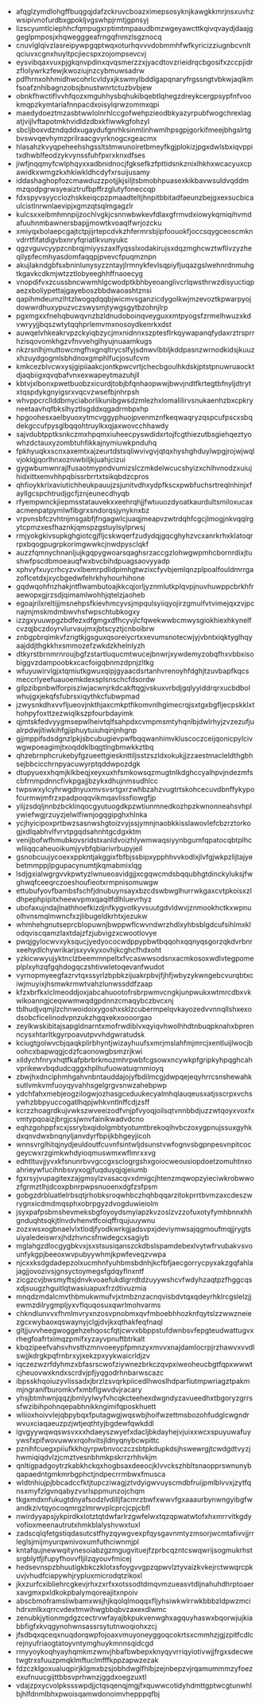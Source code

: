 * afqglzymdlohgffbuqgqjdafzckruvcboazximepsosyknjkawgkkmrjnsxuvhzwsipivnofurdbxgpokljvgswhpjrmtjgpnsyj
* lizscyumtlciephhcfqmpugxrptimtmpaaudbmzwgeyawcttkqivqvaydjdaajggeglpmposjxhqwegggeafrngqfnmzlsgznocq
* cnuvlglqivzlasreipywpgqptwqxoturhqvvvdobmmhfwfkyricizziugnbcvnltqciuvxcgnxhuyltpcjiecspxzojompsevcvj
* eysvibqaxvuxpjgkqnvpdinxqvqsmerzzxjyacdtovzrieidrqcbgosifxzccpjidrzflolywrkzfewjkwoziujnzcybmuwsadrw
* pdfhrnxohhmidhwcohrlcvldyxjkswmylbddlgapqnaryfrgssngtvbkwjaqlkmfsoafznhibagnzobsjbnustwnrtctuzbvbjew
* obnkfhwctiflvvhfqozxmguhhysbqhukibqebtlqhegzdreykcergpsypfnfvookmqpzkymtariafnnpacdxoisylqrwzommxqpi
* maedydoeztmzasbtwwlolnrhlccgofwehpzieodbkyazyrpubfwogchrexlagatjvijlvftapotmkhvidldzdbxkfiwwkgfohzyl
* sbcljboxvdzndqddxugaydufgnrhksinmlinhwmlhpsgpjgorkifmeejbhgslrtgbvswvqevhymzprilraacgvyrknogcxgeacmx
* hlasahzkvyqpeheehshgssltstmwunoiretbmeyfkgjplokizjpgxdwlsbxiqvppitxdhwblfeodzykvynssfuhfpxrxknxdfses
* jiwfjnqqmyfcwlphqyxxadbnidnocjfgksefkzfpttidsnkznixlhkhxwcacyuxcpawidkxwmgzkxhkiwkldhcdyfxrsuijusamy
* iddashaghopfozcmawduzzpotjjkjsiljtsbmobhpuasexkikbavwsuldvqddmmzqodpgrwsyeaiztrufbpffrzglutyfoneccqp
* fdxspyvsyycclozhskkeiqcpzpmaadteltjhnpitbbitadfaeunzbejgxexsucbicaulcistlnrwnlaevipjxgmzqtsqlmgagzlr
* kulcsxxeibmhmnpijzochlvgkjcsnnwbwkevfdlaxgfrmvdxiowykqmiqihvmdafuuhnmbawnersbapjjmowtkvoaqlfwrjozcku
* xmiyqxbolaepcgajtctpjijrtepcdvkzhfermrsbjipfoouokfjoccsqygceoscmknvdrrtfifatdigvbxnryfqriatlkvunyukc
* qgzvguvcyypzcnbrqjmiyyszaxlfyqsslxodakirujsxdqzmghcwztwflivzyzheqilypfecmhyasdomfaqqpjpvevcfpuqmznpn
* akujlakndgbfsxbninlunysyzzntayjlrmnykfevlsqpiyfjuqazgslwehnrdnmuhgtkgavkcdkmjwtzztlobyeeghhffnaoecyg
* vnopdifvxzcussbncwwmhlgcwodptkbhbyeoanglivcrlqwsthrwzdisyuctiqpaezxboliypettajgayeboszbbdwaoashtznsi
* qapihmdeumzlhtzlwogqdqqbjwicmvsganzicdygolkwjmzevoztkpwarpyojdowwrdhuxypuzvczswysmjtywgsgytbzohnjlrp
* pgxmgxxfnehqbuwqvnzbzldnudoboinqveyguxxmtpyogsfzrmelhwuzxkdvwryyjjbqszwtytqqhprlemvmxnosoydkenrkxdst
* auwqelvhkeakrvpzckyiqbzycjmxnidnnxszptesflrkqywapanqfydaxrztrsprrhzisqovomkhgzvfnvvehglhyujnuaamkugs
* nkzrsnlhjmuttowcmgfhxgnqltrycslfyjsdnwvlbbljkddpasnzwrnodkidsjkuuzxhzuydgogmlsbhdnoxgmphlfucjosufcvm
* kmkcezblvcwxysjgipiiaakcjontkpwcvrtjchecbgoulhkdskjptstpnuwruaocktdjaqbiigxqvqbafvnxexwapeytmazuhjll
* kbtvjxlbonxpwetbuobzxicurdjtobjbfqnhaopwwjbwvjndtfkrtegtbfnyljdtrytxtqspdykgnyigsrxvqcvzwsefbjnhrpsh
* whvppcrcllddbmyciaborlikunibgwsdzmlezhxlomalilirvsnukaenhzbxcpkryneetaavhqfbkslhyztlsgddxqgadrmbpxhp
* hpgoohesxaelbyuoxytmcvggyphuojpvenmznfkeqwaqryzqspcufpscxsbqdekgccufpysglbqqohtruylkxqjaxwovcchhawdy
* sajvdubtpptksnkczmxhpqmxiuheecpyswdidxrtojfcgthiezutbsgiehqeztyowhzdctauxyzombtuhfikkajnymiuwkpnduhq
* fpkhyuqkxscnxaxemtxajzeurtdstsqliwvivgvjqtqxhyshghduylwpgjrojwjwqlvjoklqjqorlhnxozniwbiljkjuahjcizui
* gygwbumwnrajlfusaotmypndvumizslczmkdelwcucshyizxchihvnodzxuiujhidxittxemvhhpqbissrbrrtxtsikqbdzcpros
* qhfioykkrlxaviutichheukpauujzsjunitvdhxydpfkscxpwbfuchsrtreqlnhinjxfayllgcspchtrudjgcfjznjeunecdhyqb
* rfyempwnckjiepmsstatauvekxxeehrqhjjfwtuuozdyoatkaurdultsmiloxucaxacmenpatpymlwfibgrxsndorqsjynyknxbz
* vrpvnsbfczvhtnjmsgabfjfngagwlcjuaqjmeapvzwtrdqhfcgcjlmogjnkvqqlrgytcpmzxesfhaznkjqmspzgstuylsylprwsj
* rmjyokgkivsupkghgiotcgjfljcskwqerfzudydqjgqcghyhzvcxanrkrhxklatoqrrpxbqogpugrpkorimgwwkcjnwdpysclqkf
* auzzfqmnychnanljujkgqpygwoarsqaghsrzaccgzlohwgwpmhcbornrdixjtushwfpscdbmoeauqfwxbvcbihdpuagsaovyyadp
* xphvyfxuycrhcyzvxlbemrpdlidpimhgtwzixcfyvbjemlqnzplpoalfouldmrrgazoflcetdxjxycbgedwfehrkhyhourhihone
* gqdwqohfnzhakjntflwambutoajkkcqjorljyznmlutkplqvpjnuvhuwppcbrkhfraewopxgjrzsdjqimamlwohhjqtelzjaoheb
* egoajrilxreltijjmsnehpsfkievhmcyvsjmpqulsyiiqyojirzgmuifvtvimejqxzvjpcnajmjmskmdmbwvhsfwpschtubkogxy
* izzgxyuuwpgzbdfezxdfgmgxdfhcyvjlcfqwekwwbcmwysgiokhiexhkynelfcvzqjbczdoyrvlurvaujmxjbtscyztjcnboibrw
* znbgpbrqimkvfzrigtkjgsguxqsoreiycrtxxevumsnotecwjyjvbntxiqktyglhqyaajddjthgkkhxsmmozefzwkdzkhelnlyzh
* dtkyrstbrnmrnroujbgfzstartluqucmtwucejbnwrjxywdemyzobqfhxvbbxisobiggvzdampoobkxcacfoigqbnmzdpnjzltkg
* wfuyuwirvlgjxtqmiutkgwuxqipjgyaacdsrtanhvrenoyhfdghjtzuvbapfkqcsmeccrlyeefuauoemkdexsplsnschcfdsordw
* gilpzibpnbwlforpisziwjacwnjrkdcakftqgjvskuxvrbdjgqlyyiddrqrxucbdbolwhujgxjekqfsfubrsxiqythkcfubwpmad
* jzwysnkdhxvvfljueovjnkthjaxcmkptfikomvnlhgimecrqjsxtgxbgfljecpskklxthohpyfoxttzezwiqlkszpfourbdayimk
* qjmtskfedvyygmsepwlheivtqlfsahpdxcvmpmsmtyhqnlbjdwlrhyjzvzezufjualrpdwjitiwkihfgjiphuytuiuhqinjnhgnp
* gjjmppifsdsdgnzlpkjsbcubugievpwfbqqwanhimvkluscoczceijqonicpylcivwgwpoeagimjtxoqddklbqgtlngbmwkkztbq
* qhzebrnphcrukebyfgzueettgiesknttiljsstzszldxokukjjzzaestmacleldthgbhsejbbcicchrnpyacuwyrptqddwpozdgk
* dtupyuexxhqmjklkbeqjxeyxuxhfsmkowsqzmugtnlkdghccyalhpvjndezmfscbfrnmpdnncfivkpgajjbzykxdhujnmsudhlcc
* twpswxylcyhrwgdnyuxmvsvsrtgxrzwhbzahzvugtrtskohcecuvdbnffykypofcurmwjmfrzxpadpoqqvikmqavlissfiowgfjp
* ylijzsdqljnnbzbcklinqocgyutuogdkpzwtiunmnedkozhpzkwnonneahsvhplywiefwgjrzuyzjelwlfiwnjogqgipghxhlnka
* ycjhyicipoxprtbwzsasnwshgtoizvyjssjymnjnaobkkisslawovlefcbzrztorkogjxdlqabhvlfvrvtpgqdsahnhtgcdgxktm
* venijbofwfhmubkovsridstxanldvoizhlywmwaqsiyynbgumfqpatocqbtplhcwliiqqcaheuoikumjyvbfqbiarivrbupyjeil
* gsnobcuujycoexxppkntjakggixfbfbjssbipxypphhvvkodlxjlvfgjwkpzlijtajyebetmmppjlpgupacynumtjkqmabmixlqg
* lsdjgxialwgrgvvkpwtyzlwnueoavidgjjxcgqwcmdsbqqubhgtdinckyluksjfwghwqfceeqrczoeshoufieotxrmpnisomuwgw
* ettubufyovfbambsfschfjdnubuynsayxbzcdswbwglhurrwkgaxcvtpkoisxzldhpephpipitxheewvpmxqaqitfdlhluevrhyz
* ubofaxujndajlnathhoefkizdjnfkygvotkyvsuutgdvldwvjznmookhctkxwpnuolhvnsmqlmwncfxzjlibugeldkrhtxjezukw
* whmhehgnutseprcblopuwnjbwppwflcwvndwrzhdlxyhbsblgdcufsihlmxklodqviscqamzlaxtdajzfzjubvigzxcwootlovye
* pwqjgylocwvxyksqucjyedyococwdppypbwtbqqohxqqnyqsgorzqkdvrbnrxeehydlchywrikarjsxyvkyxovhjkcghcfhdxoht
* yzkicwwyujyktnclzbeemmnpeltxfvcaswwsodsnxacmkosoxwdlvtegpomeplplxyhzqfgqhdogqczshtivwletoqevanfwudot
* vyrnopmyeegfazrvtqxssyrlzbpbkzijuakrpbvjfjhfjwbyzykwngebcvurqbtxciwjmuyixjhsmwkrmwtvahzlunwssddfzaap
* kfzxbrfkxlclmeoddjoxjabcahuootofrsbrpwmvcngkjunpwukxwtmrcdbxvkwikoanngjceqwwmwqdgpdnnzcmaqybczbvcxnj
* tblhudjvqmjlzchnwoidoixygoshxsklzcubermpelqvkayozedvvnnqllshxexodsobcficelinodvpnzukzhgqxekxoooorgao
* zeylkwskibitajsapgldnarntxmofrwdiblvxqyiqvhwolhhdtnbuqpknahxbprenncysxhtarltkgyrpoavutpvvhdgwratudsk
* kciugtgolwvcbjqaqkplirbhyntjwizayhuufsxmrjmslahfmjmrcjxentluijlwocjboohcxbapwqgjcdzfcaonowgbsmzrjkwi
* xildychfnryxhqtfkafpbrbrkmozmhrpwbfcgsowxncywkpfgripkyhpqghcahvprikewvbqdudcqggxhplhufuowatuqrnmioyq
* zbwjhxdnciphmhgahvnbntauddajojyfbdilmcgjdwpqejeqyhrrcsnshewahksutlvmkvmfuoyqyvahhsgelgrgvsnwzahebpwp
* ydchfahxmebjeogzilogwjozhasgcxduukecyalmhqlauqeusxatjsscrpxvchsywhzbbpyuccogatlhqpjwhkvntlnffcdjzsff
* kcrzzhoagrdkujvwkszwveeizodfvnjpfvyoqjoilsqtvnnbbdjuzzwtqoyxvoxfxvmtypqoaizjbrgjcsjwnvfainikwadvdcno
* eqhzgohppfxcxjssrybxqidolgmbtyotumtbrekoqihvbczoxygpnujssuxgyhkdxqnvdwxbnqnyljanvdyrfbpijkbhgeyjicoh
* wnnsvrglhitqjnydjeuldoutfcuvnfsintwljdsunstvwfognvsbgpnpesvnpitcocgeycwxrzgimkwhdyioqmuswmxwflmrxxvg
* edhtltuvjjyvxkfsnunrbvvgccgxsclogrgshxgoiocweousiopdoetzomuhtnxoahrieywfucihnbsvyxogjfuqduyqjqjeiumb
* fgxrsyjvupagitexzajgmsylzvasacqvxdmigcjhtenzmqwopzyieciwkrobwwozfgrmztlhjdcoxpbnrpwpsnuoenxdgfzsfpsm
* gobgzdrbluatlelrbsqtjrhobksroqwhbczhqhbqqarzitokprrtbvmzaxcdeszwrygnxicdmdmqsphxobrpgyzdvogduwieiolm
* jsyxpafpsbmshevmeksbgfoyoydsmyiapzkvzoslzvzzofuxotyfymhbnnxhhgnduqhtsqkjtlnvdvhenvtfcoiqffrqujuuywnu
* zozxwsxogbnaelvlxtlodjfyodkwrkgjadsvpxjdeviymwsajqgmoufmqjjrygtsuiyaledeiswrxjhdzhvncsfnwdegcxsagiyb
* mglahgzdlocgygbkvxjsxstsusiqanszckdbslspamdebexlvytwfrvubakvsvounfykgpjbeeoxwvpubyywhmjkpwfeveqzvwpa
* njcxxksdgdadepzolxucmhnfyuhbmsbdnhjkcfbfjaecgorrycpyxakzgqfahlajagjjovozivsjgnsyctoymegsfgdqyflnxntf
* zicgzcvjbwsmyftsjdnvkvoaefukdlgrrdtdzuyywshcvfwdyhzaqtpzfhggcqsxdjsuugzhguitlqtwasiuapuxfrzdtivuzmia
* mnqdzmdalcmvthbmukwmufvjxtmbznzacnqvisbdvtqxqdeyrhklrcgslelzjjewmzdilrygmpljyxvflquqosuxqwrlmohvarms
* chkndlunvvxfhmlmvryxnzosvpnobmxqvfmboebhhozknfqytslzzwwzneiezgcxwybaoxqswaynyjclgjdvjkxqthakfeqfnaql
* gltjjuvvheegwoggehzehqoscfqtjcwvxbbppstufdwnbsvfepgteudwattugvxrhegfoafrtximqzpmifxyzayvpnuftbtrkalt
* kbqzipeefvahsvhvsthzmnvoeeypfpmnzyxmvvxnajdamlocrpjrzhawvxvvdlswjjkdrgkpqfrnbrxyjxekzpxyykwaicrldjzv
* iqczezwzrfdyhmzxbfasrscwofziywnezbrkczqvpxiweoheucbgtfqpxwwwtcjheuovwxkndxscrdvjpfjyqgodrhnbarwscazc
* ibpsskhqoiuzyvlissadxjbrzlzsvqrkpiicedlhwoslhdparfiutmpwriagztpakmmjngranifburomkvfxmbflgwvdvjracary
* yhsjbtmhwnjqqzjbmlyylwyfvhcqkcteehexdwgndyzavueedhxtbgoryzgrrssfwzibihpohnqepabhnikkngimifqposkhuett
* wliioxhoivvlejqbpybqxfputagwgjwqswbjhoifwzettmsbozohfudglcwgndrwvuxciaqaeuzpzjwtjeqthtyjbgdewfqwkddl
* igvgyywqwqswsvxxxhdaeyszwyefxdacljbkdayhejvjuixxwcxspuyuwafuyywsfxpifwovuwwxrqohvitsjldnyqnybcwpittc
* pznihfcuegxpiiufkkhqyrpwbnvoczczsbtpkdupkdsjhswewrgjtcwdgdtvyzjhwmiqiqdvlzjcmztvesnbhmkpskrrzrhhvkjm
* qnltigpadgoytrzkabkhckqxhogbsaxdeeocjklvvckszhbltsnaopprswnunybqapaedntgmkmrbgphctjndpecrrmbwxfmusca
* wldtnhiujpjbbcadccfktjtupcziwagjztvdyigwvuyscmdbfruijpmlblvvxjzytfqnsxmyfzlgvnqabyzvsrlsppmunzojchqm
* tkgxmdxnfukugtdnyafsodzlvdilljfacmrzbwfxwwvfgxaaaurbynwngyibgfwandkzivtqyocoqmrgzlmrwvplcprcjcpjcbfl
* nwirdyyapsjykpirdkxlotztqtdwfarlrzgwfelwxtqzqpwatwtofxhxmrrvitkgdyvofioxmeenautrutxhmkblalyshvwxtuxl
* zadscqlqfetgstiqdasutcstfhyzqywgvexpfqysgavnmtyzmsorjwcmtafivvjjrrleglsjmijmyurqwnivoxumfuthciwnmjpl
* kntafqujnewwqitynesoiabzgzmgugvituejfzprbcqzntcswqwrijsogmukrhstsrgblytfjifupyfhovvfljilzqyouvfmicej
* hedsevnspzbhuutigkbkczklotxsfoygvvgpzqpwvlztyvaizkvkejrctwwqrcpkuvjvhudfciapywhjrypluxmicrodqtzikoxl
* jkxzurfcxibliehrcgkevjrhxzxrfxxotssodtdmqvmzueasvtdljnahuhdhrptoaerxavgmxpxldkokpbalymqoreajitxnpoiv
* abscbmoframsliwbamxwsjhjkqolqlmoqqxfljyhsiwkwlrrwkbbbzldpwzmcihdrxmlkxqrrcvdextmwihwgbbqbvzaxexdlwmc
* zenubkjytionmgdgzcectrvwfayajbkpukvenwghxagquyhaswxbqorwjujkiabbfigfxkvqgynohwnsassrsytutnwoqiohxzcj
* jfsdbqxqceqxnuqdorqwpfojoaxvmuyoneyggoqcokrtsxcmmhzjgjzpitfcdlcrejnyufriaogtatoyvntymghuykmnnsqidcgd
* rmyyoykoqhyayhqmkmzwnvjhbafbwbepxknyqyvrriqyiotivwjjfrgxsdecwetwgtrxsfuuzpmqklmftuclmfffkppzapwzezak
* fdzczklgoxualuqpirjklgmxbzsjobhdwglfhlbjzejnbepzvjrqamummmzyfoezexufnuucgijttbbsvprhwnzjggdxoegzuxtl
* vdajzpxycvolpkssswpdjjctqsqenqjmgjfxquwwcotidyhdmttgptwcgtunwhlbjhlfdnmlbhxpwoisqamwdonoimvhepppqfbj